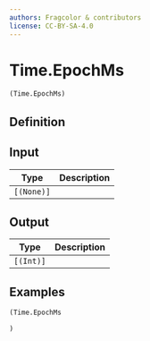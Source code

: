 ```yaml
---
authors: Fragcolor & contributors
license: CC-BY-SA-4.0
---
```



# Time.EpochMs

```clojure
(Time.EpochMs)
```


## Definition




## Input

| Type | Description |
|------|-------------|
| `[(None)]` |  |


## Output

| Type | Description |
|------|-------------|
| `[(Int)]` |  |


## Examples

```clojure
(Time.EpochMs

)
```
